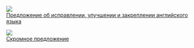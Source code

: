 ![](/books/nonf_publicism/Джонатан%20Свифт/Предложение%20об%20исправлении,%20улучшении%20и%20закреплении%20английского%20языка.jpg)  
[Предложение об исправлении, улучшении и закреплении английского языка](/books/nonf_publicism/Джонатан%20Свифт/Предложение%20об%20исправлении,%20улучшении%20и%20закреплении%20английского%20языка)

![](/books/nonf_publicism/Джонатан%20Свифт/Скромное%20предложение.jpg)  
[Скромное предложение](/books/nonf_publicism/Джонатан%20Свифт/Скромное%20предложение)
